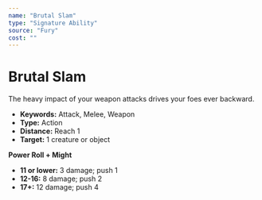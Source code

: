 ```yaml
---
name: "Brutal Slam"
type: "Signature Ability"
source: "Fury"
cost: ""
---
```


# Brutal Slam

The heavy impact of your weapon attacks drives your foes ever backward.

- **Keywords:** Attack, Melee, Weapon
- **Type:** Action
- **Distance:** Reach 1
- **Target:** 1 creature or object

**Power Roll + Might**
- **11 or lower:** 3 damage; push 1
- **12-16:** 8 damage; push 2
- **17+:** 12 damage; push 4
